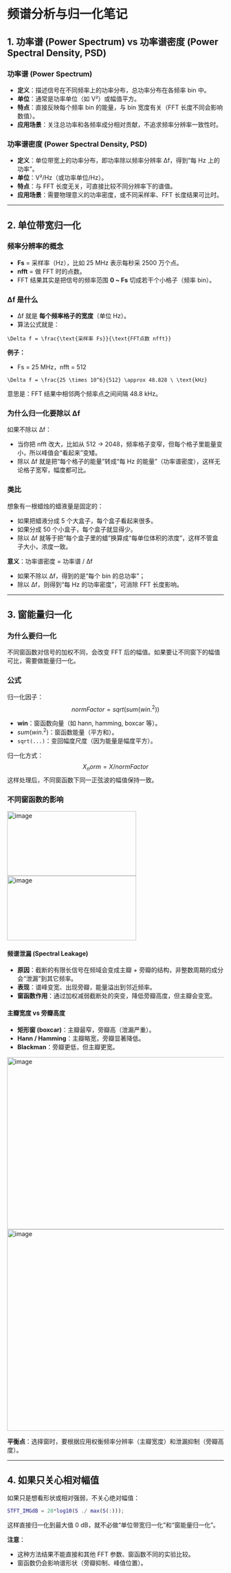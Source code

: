 # 频谱分析与归一化笔记

## 1. 功率谱 (Power Spectrum) vs 功率谱密度 (Power Spectral Density, PSD)

### 功率谱 (Power Spectrum)
- **定义**：描述信号在不同频率上的功率分布，总功率分布在各频率 bin 中。
- **单位**：通常是功率单位（如 V²）或幅值平方。
- **特点**：直接反映每个频率 bin 的能量，与 bin 宽度有关（FFT 长度不同会影响数值）。
- **应用场景**：关注总功率和各频率成分相对贡献，不追求频率分辨率一致性时。

### 功率谱密度 (Power Spectral Density, PSD)
- **定义**：单位带宽上的功率分布，即功率除以频率分辨率 Δf，得到“每 Hz 上的功率”。
- **单位**：V²/Hz（或功率单位/Hz）。
- **特点**：与 FFT 长度无关，可直接比较不同分辨率下的谱值。
- **应用场景**：需要物理意义的功率密度，或不同采样率、FFT 长度结果可比时。

---

## 2. 单位带宽归一化

### 频率分辨率的概念
* **Fs** = 采样率（Hz），比如 25 MHz 表示每秒采 2500 万个点。
* **nfft** = 做 FFT 时的点数。
* FFT 结果其实是把信号的频率范围 **0 \~ Fs** 切成若干个小格子（频率 bin）。

### Δf 是什么
* Δf 就是 **每个频率格子的宽度**（单位 Hz）。
* 算法公式就是：

```
\Delta f = \frac{\text{采样率 Fs}}{\text{FFT点数 nfft}}
```

**例子：**

* Fs = 25 MHz，nfft = 512

```
\Delta f = \frac{25 \times 10^6}{512} \approx 48.828 \ \text{kHz}
```
意思是：FFT 结果中相邻两个频率点之间间隔 48.8 kHz。


### 为什么归一化要除以 Δf
如果不除以 Δf：
* 当你把 nfft 改大，比如从 512 → 2048，频率格子变窄，但每个格子里能量变小，所以峰值会“看起来”变矮。
* 除以 Δf 就是把“每个格子的能量”转成“每 Hz 的能量”（功率谱密度），这样无论格子宽窄，幅度都可比。

### 类比
想象有一根蜡烛的蜡液量是固定的：
* 如果把蜡液分成 5 个大盒子，每个盒子看起来很多。
* 如果分成 50 个小盒子，每个盒子就显得少。
* 除以 Δf 就等于把“每个盒子里的蜡”换算成“每单位体积的浓度”，这样不管盒子大小，浓度一致。


**意义**：功率谱密度 = 功率谱 / Δf  
- 如果不除以 Δf，得到的是“每个 bin 的总功率”；
- 除以 Δf，则得到“每 Hz 的功率密度”，可消除 FFT 长度影响。

---

## 3. 窗能量归一化

### 为什么要归一化
不同窗函数对信号的加权不同，会改变 FFT 后的幅值。如果要让不同窗下的幅值可比，需要做能量归一化。

### 公式
归一化因子：  
$$
normFactor = sqrt(sum(win.^2))
$$
- **win**：窗函数向量（如 hann, hamming, boxcar 等）。
- $sum(win.^2)$：窗函数能量（平方和）。
- `sqrt(...)`：变回幅度尺度（因为能量是幅度平方）。

归一化方式：  
$$
X_norm = X / normFactor
$$
这样处理后，不同窗函数下同一正弦波的幅值保持一致。


### 不同窗函数的影响
<img width="300" height="150" alt="image" src="https://github.com/user-attachments/assets/5bd11e5d-3dd0-496c-9a86-d0bc62b3ce2b" />
<img width="300" height="150" alt="image" src="https://github.com/user-attachments/assets/c82fbd93-9e88-4f99-96c3-6e72e1b58cd4" />

#### 频谱泄漏 (Spectral Leakage)
- **原因**：截断的有限长信号在频域会变成主瓣 + 旁瓣的结构，非整数周期的成分会“泄漏”到其它频率。  
- **表现**：谱峰变宽、出现旁瓣，能量溢出到邻近频率。  
- **窗函数作用**：通过加权减弱截断处的突变，降低旁瓣高度，但主瓣会变宽。

#### 主瓣宽度 vs 旁瓣高度
- **矩形窗 (boxcar)**：主瓣最窄，旁瓣高（泄漏严重）。
- **Hann / Hamming**：主瓣略宽，旁瓣显著降低。
- **Blackman**：旁瓣更低，但主瓣更宽。
<img width="900" height="400" alt="image" src="https://github.com/user-attachments/assets/79f231e1-5e3f-4d41-8407-3a6bdbaeff40" />
<img width="672" height="468" alt="image" src="https://github.com/user-attachments/assets/580115f2-6042-4e72-86aa-916bf5e6b447" />

**平衡点**：选择窗时，要根据应用权衡频率分辨率（主瓣宽度）和泄漏抑制（旁瓣高度）。

---

## 4. 如果只关心相对幅值

如果只是想看形状或相对强弱，不关心绝对幅值：  
```matlab
STFT_IMGdB = 20*log10(S ./ max(S(:)));
```
这样直接归一化到最大值 0 dB，就不必做“单位带宽归一化”和“窗能量归一化”。

**注意**：
- 这种方法结果不能直接和其他 FFT 参数、窗函数不同的实验比较。
- 窗函数仍会影响谱形状（旁瓣抑制、峰值位置）。
